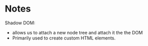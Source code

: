 # Notes
Shadow DOM:
<ul>
    <li>allows us to attach a new node tree and attach it the the DOM
    <li>Primarily used to create custom HTML elements.

</ul>